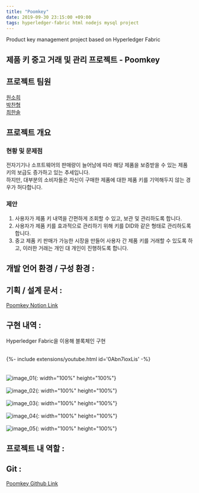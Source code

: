 ```yaml
---
title: "Poomkey"
date: 2019-09-30 23:15:00 +09:00
tags: hyperledger-fabric html nodejs mysql project
---
```


Product key management project based on Hyperledger Fabric

## 제품 키 중고 거래 및 관리 프로젝트 - Poomkey

## 프로젝트 팀원
[원소희](https://github.com/infiduk)
<br />[박찬형](https://github.com/ch-4ml)
<br />[최한솔](https://github.com/9992)

## 프로젝트 개요

### 현황 및 문제점
전자기기나 소프트웨어의 판매량이 늘어남에 따라 해당 제품을 보증받을 수 있는 제품 키의 보급도 증가하고 있는 추세입니다.
<br />하지만, 대부분의 소비자들은 자신이 구매한 제품에 대한 제품 키를 기억해두지 않는 경우가 허다합니다.

### 제안
1. 사용자가 제품 키 내역을 간편하게 조회할 수 있고, 보관 및 관리하도록 합니다.
2. 사용자가 제품 키를 효과적으로 관리하기 위해 키를 DID와 같은 형태로 관리하도록 합니다.
3. 중고 제품 키 판매가 가능한 시장을 만들어 사용자 간 제품 키를 거래할 수 있도록 하고, 이러한 거래는 개인 대 개인이 진행하도록 합니다.

## 개발 언어 환경 / 구성 환경 :

## 기획 / 설계 문서 : 
[Poomkey Notion Link](https://www.notion.so/b445eb6b55314f6a9690e96646256b09)

## 구현 내역 : 
Hyperledger Fabric을 이용해 블록체인 구현
<br /><br /><div>{%- include extensions/youtube.html id='0Abn7ioxLis' -%}</div>
<br /><br />![image_01](https://user-images.githubusercontent.com/48206157/66793941-86c96d00-ef3a-11e9-914b-7b58829cf3d6.png){: width="100%" height="100%"}
<br /><br />![image_02](https://user-images.githubusercontent.com/48206157/66797445-be89e200-ef45-11e9-8499-1f19c567b78b.png){: width="100%" height="100%"}
<br /><br />![image_03](https://user-images.githubusercontent.com/48206157/66797444-bdf14b80-ef45-11e9-94ca-14b464a68128.png){: width="100%" height="100%"}
<br /><br />![image_04](https://user-images.githubusercontent.com/48206157/66797443-bdf14b80-ef45-11e9-8a7b-4d3651d56e72.png){: width="100%" height="100%"}
<br /><br />![image_05](https://user-images.githubusercontent.com/48206157/66797441-bd58b500-ef45-11e9-9f9e-c9f3033a1c85.png){: width="100%" height="100%"}

## 프로젝트 내 역할 :


## Git :
[Poomkey Github Link](https://github.com/infiduk/PoomKey)